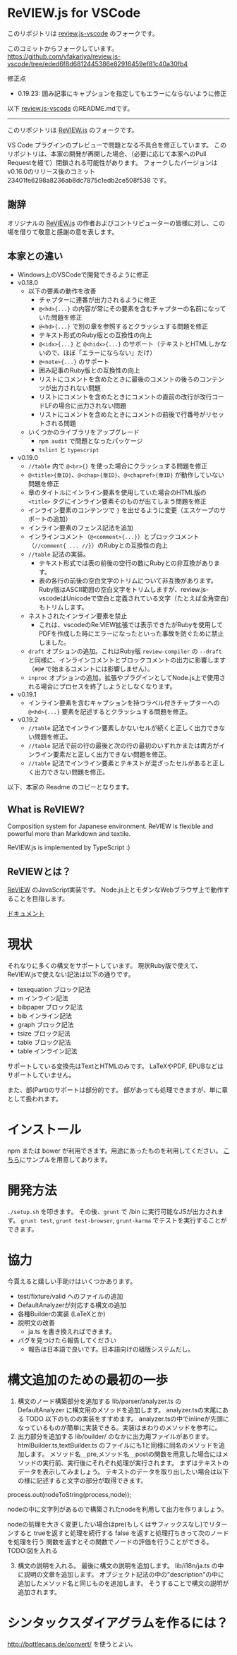 # ReVIEW.js for VSCode

このリポジトリは [review.js-vscode](https://github.com/yfakariya/review.js-vscode) のフォークです。

このコミットからフォークしています。 https://github.com/yfakariya/review.js-vscode/tree/eded6f8d6812445386e82916459ef81c40a30fb4

修正点

* 0.19.23: 囲み記事にキャプションを指定してもエラーにならないように修正

以下 [review.js-vscode](https://github.com/yfakariya/review.js-vscode) のREADME.mdです。

----

このリポジトリは [ReVIEW.js](https://github.com/vvakame/review.js) のフォークです。

VS Code プラグインのプレビューで問題となる不具合を修正しています。
このリポジトリは、本家の開発が再開した場合、（必要に応じて本家へのPull Requestを経て）閉鎖される可能性があります。
フォークしたバージョンはv0.16.0のリリース後のコミット 23401fe6298a8236ab8dc7875c1edb2ce508f538 です。

## 謝辞

オリジナルの [ReVIEW.js](https://github.com/vvakame/review.js) の作者およびコントリビューターの皆様に対し、この場を借りて敬意と感謝の意を表します。

## 本家との違い

* Windows上のVSCodeで開発できるように修正
* v0.18.0
  * 以下の要素の動作を改善
    * チャプターに連番が出力されるように修正
    * `@<hd>{...}` の内容が常にその要素を含むチャプターの名前になっていた問題を修正
    * `@<hd>{...}` で別の章を参照するとクラッシュする問題を修正
    * テキスト形式のRuby版との互換性の向上
    * `@<idx>{...}` と `@<hidx>{...}` のサポート（テキストとHTMLしかないので、ほぼ「エラーにならない」だけ）
    * `@<note>{...}` のサポート
    * 囲み記事のRuby版との互換性の向上
    * リストにコメントを含めたときに最後のコメントの後ろのコンテンツが出力されない問題
    * リストにコメントを含めたときにコメントの直前の改行が改行コードLFの場合に出力されない問題
    * リストにコメントを含めたときにコメントの前後で行番号がリセットされる問題
  * いくつかのライブラリをアップグレード
    * `npm audit` で問題となったパッケージ
    * `tslint` と `typescript`
* v0.19.0
  * `//table` 内で `@<br>{}` を使った場合にクラッシュする問題を修正
  * `@<title>{章ID}`、`@<chap>{章ID}`、`@<chapref>{章ID}` が動作していない問題を修正
  * 章のタイトルにインライン要素を使用していた場合のHTML版の `<title>` タグにインライン要素そのものが出てしまう問題を修正
  * インライン要素のコンテンツで `}` を出せるように変更（エスケープのサポートの追加）
  * インライン要素のフェンス記法を追加
  * インラインコメント（`@<comment>{...}`）とブロックコメント（`//comment{ ... //}`）のRubyとの互換性の向上
  * `//table` 記法の実装。
    * テキスト形式では表の前後の空行の数にRubyとの非互換があります。
    * 表の各行の前後の空白文字のトリムについて非互換があります。Ruby版はASCII範囲の空白文字をトリムしますが、review.js-vscodeはUnicodeで空白と定義されている文字（たとえば全角空白）もトリムします。
  * ネストされたインライン要素を禁止
    * これは、vscodeのRe:VIEW拡張では表示できたがRubyを使用してPDFを作成した時にエラーになったといった事故を防ぐために禁止しました。
  * `draft` オプションの追加。これはRuby版 `review-compiler` の `--draft` と同様に、インラインコメントとブロックコメントの出力に影響します（`#@#` で始まるコメントには影響しません）。
  * `inproc` オプションの追加。拡張やプラグインとしてNode.js上で使用される場合にプロセスを終了しようとしなくなります。
* v0.19.1
  * インライン要素を含むキャプションを持つラベル付きチャプターへの `@<hd>{...}` 要素を記述するとクラッシュする問題を修正。
* v0.19.2
  * `//table` 記法でインライン要素しかないセルが続くと正しく出力できない問題を修正。
  * `//table` 記法で前の行の最後と次の行の最初のいずれかまたは両方がインライン要素だと正しく出力できない問題を修正。
  * `//table` 記法でインライン要素とテキストが混ざったセルがあると正しく出力できない問題を修正。

以下、本家の Readme のコピーとなります。

## What is ReVIEW?

Composition system for Japanese environment.
ReVIEW is flexible and powerful more than Markdown and textile.

ReVIEW.js is implemented by TypeScript :)

## ReVIEWとは？

[ReVIEW](https://github.com/kmuto/review) のJavaScript実装です。
Node.js上とモダンなWebブラウザ上で動作することを目指します。

[ドキュメント](https://yfakariya.github.io/review.js/docs/)

# 現状

それなりに多くの構文をサポートしています。
現状Ruby版で使えて、ReVIEW.jsで使えない記法は以下の通りです。

* texequation ブロック記法
* m インライン記法
* bibpaper ブロック記法
* bib インライン記法
* graph ブロック記法
* tsize ブロック記法
* table ブロック記法
* table インライン記法

サポートしている変換先はTextとHTMLのみです。
LaTeXやPDF, EPUBなどはサポートしていません。

また、部(Part)のサポートは部分的です。
部があっても処理できますが、単に章として扱われます。

# インストール

npm または bower が利用できます。用途にあったものを利用してください。
[こちら](https://github.com/vvakame/review.js/tree/master/example)にサンプルを用意してあります。

# 開発方法

`./setup.sh` を叩きます。
その後、`grunt` で /bin に実行可能なJSが出力されます。
`grunt test`, `grunt test-browser`, `grunt-karma` でテストを実行することができます。

# 協力

今貰えると嬉しい手助けはいくつかあります。

* test/fixture/valid へのファイルの追加
* DefaultAnalyzerが対応する構文の追加
* 各種Builderの実装 (LaTeXとか)
* 説明文の改善
  * ja.ts を書き換えればできます。
* バグを見つけたら報告してください
  * 報告は日本語で良いです。日本語向けの組版システムだし。

# 構文追加のための最初の一歩

 1. 構文のノード構築部分を追加する
lib/parser/analyzer.ts の DefaultAnalyzer に構文用のメソッドを追加します。
analyzer.tsの末尾にある TODO 以下のものの実装をすすめます。
analyzer.tsの中でinlineが先頭になっているものが簡単に実装できる。実装はまわりのメソッドを参考に。
 2. 出力部分を追加する
lib/builder/ のなかに出力用ファイルがあります。
htmlBuilder.ts,textBuilder.ts のファイルにも1と同様に同名のメソッドを追加します。
メソッド名＿pre,メソッド名＿postの関数を用意した場合にはメソッドの実行前、実行後にそれぞれ処理が実行されます。
まずはテキストのデータを表示してみましょう。
テキストのデータを取り出したい場合は以下の様に記述すると文字の部分が取得できます。

process.out(nodeToString(process,node));

nodeの中に文字列があるので構築されたnodeを利用して出力を作りましょう。

nodeの処理を大きく変更したい場合はpre(もしくはサフィックスなし)でリターンすると
trueを返すと処理を続行する
false を返すと処理打ちきって次のノードを処理を行う
関数を返すとその関数でノードの評価を行うことができる。
TODO:図を入れる

 3. 構文の説明を入れる。
最後に構文の説明を追加します。
lib/i18n/ja.ts の中に説明の文章を追加します。
オブジェクト記法の中の"description"の中に追加したメソッド名と同じものを追加します。
そうすることで構文の説明が追加されます。

# シンタックスダイアグラムを作るには？

http://bottlecaps.de/convert/ を使うとよい。

